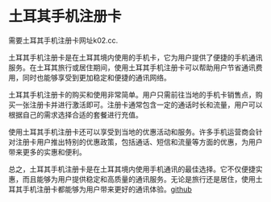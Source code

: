 # 土耳其手机注册卡

需要土耳其手机注册卡网址k02.cc.

土耳其手机注册卡是在土耳其境内使用的手机卡，它为用户提供了便捷的手机通讯服务。在土耳其旅行或居住期间，使用土耳其手机注册卡可以帮助用户节省通讯费用，同时也能够享受到更加稳定和便捷的通讯网络。

土耳其手机注册卡的购买和使用非常简单。用户只需前往当地的手机卡销售点，购买一张注册卡并进行激活即可。注册卡通常包含一定的通话时长和流量，用户可以根据自己的需求选择合适的套餐进行充值。

使用土耳其手机注册卡还可以享受到当地的优惠活动和服务。许多手机运营商会针对注册卡用户推出特别的优惠政策，包括通话、短信和流量等方面的优惠，为用户带来更多的实惠和便利。

总之，土耳其手机注册卡是在土耳其境内使用手机通讯的最佳选择。它不仅便捷实惠，而且能够为用户提供稳定和高质量的通讯服务。无论是旅行还是居住，使用土耳其手机注册卡都能够为用户带来更好的通讯体验。[github](https://github.com)